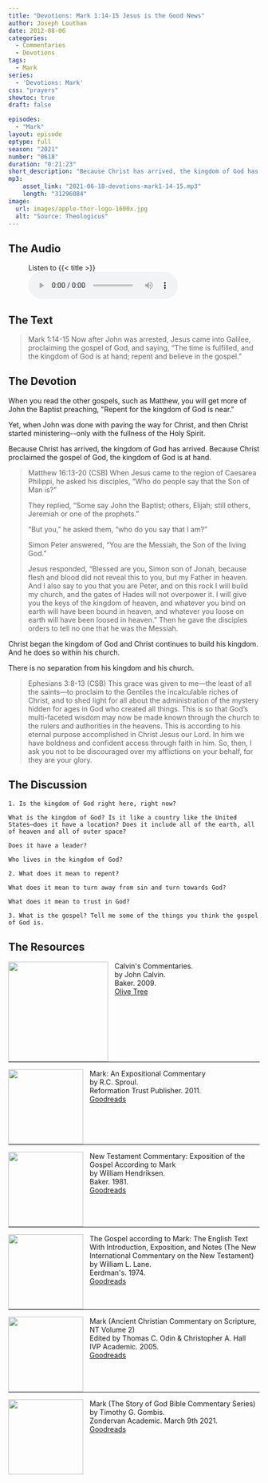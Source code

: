 ```yaml
---
title: "Devotions: Mark 1:14-15 Jesus is the Good News"
author: Joseph Louthan
date: 2012-08-06
categories:
  - Commentaries
  - Devotions
tags:
  - Mark
series:
  - 'Devotions: Mark'
css: "prayers"
showtoc: true
draft: false

episodes:
  - "Mark"
layout: episode
eptype: full
season: "2021"
number: "0618"
duration: "0:21:23"
short_description: "Because Christ has arrived, the kingdom of God has arrived. Because Christ proclaimed the gospel of God, the kingdom of God is at hand."
mp3:
    asset_link: "2021-06-18-devotions-mark1-14-15.mp3"
    length: "31296084"
image: 
  url: images/apple-thor-logo-1600x.jpg
  alt: "Source: Theologicus"
---
```


## The Audio

<figure>
    <figcaption>Listen to {{< title >}}</figcaption>
    <audio
        controls
        src="{{< download_url >}}{{< asset_link >}}">
            <a href="{{< download_url >}}{{< asset_link >}}">
                Download audio
            </a>
    </audio>
</figure>

## The Text

>Mark 1:14-15 Now after John was arrested, Jesus came into Galilee, proclaiming the gospel of God, and saying, “The time is fulfilled, and the kingdom of God is at hand; repent and believe in the gospel.”

## The Devotion

When you read the other gospels, such as Matthew, you will get more of John the Baptist preaching, "Repent for the kingdom of God is near."

Yet, when John was done with paving the way for Christ, and then Christ started ministering--only with the fullness of the Holy Spirit.

Because Christ has arrived, the kingdom of God has arrived. Because Christ proclaimed the gospel of God, the kingdom of God is at hand.

>Matthew 16:13-20 (CSB) When Jesus came to the region of Caesarea Philippi, he asked his disciples, “Who do people say that the Son of Man is?”
>
>They replied, “Some say John the Baptist; others, Elijah; still others, Jeremiah or one of the prophets.”
>
>“But you,” he asked them, “who do you say that I am?”
>
>Simon Peter answered, “You are the Messiah, the Son of the living God.”
>
>Jesus responded, “Blessed are you, Simon son of Jonah, because flesh and blood did not reveal this to you, but my Father in heaven. And I also say to you that you are Peter, and on this rock I will build my church, and the gates of Hades will not overpower it. I will give you the keys of the kingdom of heaven, and whatever you bind on earth will have been bound in heaven, and whatever you loose on earth will have been loosed in heaven.” Then he gave the disciples orders to tell no one that he was the Messiah.

Christ began the kingdom of God and Christ continues to build his kingdom. And he does so within his church.

There is no separation from his kingdom and his church.

>Ephesians 3:8-13 (CSB) This grace was given to me—the least of all the saints—to proclaim to the Gentiles the incalculable riches of Christ, and to shed light for all about the administration of the mystery hidden for ages in God who created all things. This is so that God’s multi-faceted wisdom may now be made known through the church to the rulers and authorities in the heavens. This is according to his eternal purpose accomplished in Christ Jesus our Lord. In him we have boldness and confident access through faith in him. So, then, I ask you not to be discouraged over my afflictions on your behalf, for they are your glory.

## The Discussion

```text
1. Is the kingdom of God right here, right now?

What is the kingdom of God? Is it like a country like the United States—does it have a location? Does it include all of the earth, all of heaven and all of outer space?

Does it have a leader?

Who lives in the kingdom of God?

2. What does it mean to repent?

What does it mean to turn away from sin and turn towards God?

What does it mean to trust in God?

3. What is the gospel? Tell me some of the things you think the gospel of God is.
```

<div style="page-break-after: always;"></div>


## The Resources

<p style="clear:both;">

<img src="/images/resources/commentary-calvin-set.png" align="left" width="200" style="padding-right: 10px" />Calvin's Commentaries.  
by John Calvin.  
Baker. 2009.  
[Olive Tree](https://www.olivetree.com/store/product.php?productid=17517)

<p style="clear:both;">

---

<img src="/images/resources/commentary-mark-sproul.jpg" align="left" width="150" style="padding-right: 10px" />Mark: An Expositional Commentary  
by R.C. Sproul.  
Reformation Trust Publisher. 2011.  
[Goodreads](https://www.goodreads.com/book/show/13329901-mark?ac=1&from_search=true&qid=AjPCOwNAXj&rank=1)

<p style="clear:both;">

---

<img src="/images/resources/commentary-mark-hendriksen.jpg" align="left" width="150" style="padding-right: 10px" />New Testament Commentary: Exposition of the Gospel According to Mark  
by William Hendriksen.  
Baker. 1981.  
[Goodreads](https://www.goodreads.com/book/show/2365098.Mark)

<p style="clear:both;">

---

<img src="/images/resources/commentary-mark-lane.jpg" align="left" width="150" style="padding-right: 10px" />The Gospel according to Mark: The English Text With Introduction, Exposition, and Notes (The New International Commentary on the New Testament)  
by William L. Lane.  
Eerdman's. 1974.  
[Goodreads](https://www.goodreads.com/book/show/978619.The_Gospel_of_Mark?from_search=true&from_srp=true&qid=UOUMUiJ7z4&rank=2)

<p style="clear:both;">

---

<img src="/images/resources/commentary-mark-oden.jpg" align="left" width="150" style="padding-right: 10px" />Mark (Ancient Christian Commentary on Scripture, NT Volume 2)  
Edited by Thomas C. Odin & Christopher A. Hall  
IVP Academic. 2005.  
[Goodreads](https://www.goodreads.com/book/show/33015669-mark)

<p style="clear:both;">

---

<img src="/images/resources/commentary-mark-gombis.jpg" align="left" width="150" style="padding-right: 10px" />Mark (The Story of God Bible Commentary Series)  
by Timothy G. Gombis.   
Zondervan Academic. March 9th 2021.  
[Goodreads](https://www.goodreads.com/book/show/54287613-mark)

<p style="clear:both;">
